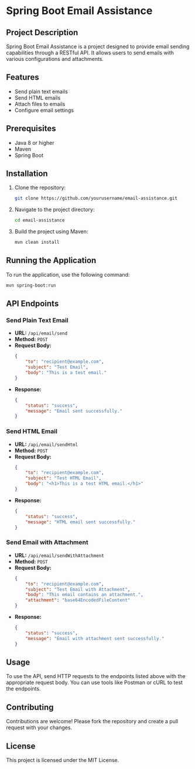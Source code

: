 
# Spring Boot Email Assistance

## Project Description
Spring Boot Email Assistance is a project designed to provide email sending capabilities through a RESTful API. It allows users to send emails with various configurations and attachments.

## Features
- Send plain text emails
- Send HTML emails
- Attach files to emails
- Configure email settings

## Prerequisites
- Java 8 or higher
- Maven
- Spring Boot

## Installation
1. Clone the repository:
    ```bash
    git clone https://github.com/yourusername/email-assistance.git
    ```
2. Navigate to the project directory:
    ```bash
    cd email-assistance
    ```
3. Build the project using Maven:
    ```bash
    mvn clean install
    ```

## Running the Application
To run the application, use the following command:
```bash
mvn spring-boot:run
```

## API Endpoints

### Send Plain Text Email
- **URL:** `/api/email/send`
- **Method:** `POST`
- **Request Body:**
    ```json
    {
        "to": "recipient@example.com",
        "subject": "Test Email",
        "body": "This is a test email."
    }
    ```
- **Response:**
    ```json
    {
        "status": "success",
        "message": "Email sent successfully."
    }
    ```

### Send HTML Email
- **URL:** `/api/email/sendHtml`
- **Method:** `POST`
- **Request Body:**
    ```json
    {
        "to": "recipient@example.com",
        "subject": "Test HTML Email",
        "body": "<h1>This is a test HTML email.</h1>"
    }
    ```
- **Response:**
    ```json
    {
        "status": "success",
        "message": "HTML email sent successfully."
    }
    ```

### Send Email with Attachment
- **URL:** `/api/email/sendWithAttachment`
- **Method:** `POST`
- **Request Body:**
    ```json
    {
        "to": "recipient@example.com",
        "subject": "Test Email with Attachment",
        "body": "This email contains an attachment.",
        "attachment": "base64EncodedFileContent"
    }
    ```
- **Response:**
    ```json
    {
        "status": "success",
        "message": "Email with attachment sent successfully."
    }
    ```

## Usage
To use the API, send HTTP requests to the endpoints listed above with the appropriate request body. You can use tools like Postman or cURL to test the endpoints.

## Contributing
Contributions are welcome! Please fork the repository and create a pull request with your changes.

## License
This project is licensed under the MIT License.
